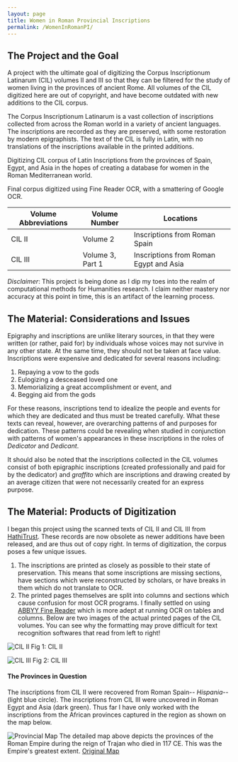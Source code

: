 ```yaml
---
layout: page
title: Women in Roman Provincial Inscriptions
permalink: /WomenInRomanPI/
---
```


## The Project and the Goal

A project with the ultimate goal of digitizing the Corpus Inscriptionum Latinarum (CIL) volumes II and III so that they can be filtered for the study of women living in the provinces of ancient Rome. All volumes of the CIL digitized here are out of copyright, and have become outdated with new additions to the CIL corpus.

The Corpus Inscriptionum Latinarum is a vast collection of inscriptions collected from across the Roman world in a variety of ancient languages. The inscriptions are recorded as they are preserved, with some restoration by modern epigraphists. The text of the CIL is fully in Latin, with no translations of the inscriptions available in the printed additions.

Digitizing CIL corpus of Latin Inscriptions from the provinces of Spain, Egypt, and Asia in the hopes of creating a database for women in the Roman Mediterranean world.

Final corpus digitized using Fine Reader OCR, with a smattering of Google OCR.

Volume Abbreviations | Volume Number | Locations
-------------------- | ------------- | ---------
CIL II | Volume 2 | Inscriptions from Roman Spain
CIL III | Volume 3, Part 1 | Inscriptions from Roman Egypt and Asia



*Disclaimer*: This project is being done as I dip my toes into the realm of computational methods for Humanities research. I claim neither mastery nor accuracy at this point in time, this is an artifact of the learning process. 


## The Material: Considerations and Issues

Epigraphy and inscriptions are unlike literary sources, in that they were written (or rather, paid for) by individuals whose voices may not survive in any other state. At the same time, they should not be taken at face value. Inscriptions were expensive and dedicated for several reasons including:
1. Repaying a vow to the gods
2. Eulogizing a desceased loved one
3. Memorializing a great accomplishment or event, and
4. Begging aid from the gods


For these reasons, inscriptions tend to idealize the people and events for which they are dedicated and thus must be treated carefully. What these texts can reveal, however, are overarching patterns of and purposes for dedication. These patterns could be revealing when studied in conjunction with patterns of women's appearances in these inscriptions in the roles of *Dedicator* and *Dedicant*.


It should also be noted that the inscriptions collected in the CIL volumes consist of both epigraphic inscriptions (created professionally and paid for by the dedicator) and *graffito* which are inscriptions and drawing created by an average citizen that were not necessarily created for an express purpose.


## The Material: Products of Digitization

I began this project using the scanned texts of CIL II and CIL III from [HathiTrust](https://catalog.hathitrust.org/Record/100029672). These records are now obsolete as newer additions have been released, and are thus out of copy right. In terms of digitization, the corpus poses a few unique issues. 
1. The inscriptions are printed as closely as possible to their state of preservation. This means that some inscriptions are missing sections, have sections which were reconstructed by scholars, or have breaks in them which do not translate to OCR. 
2. The printed pages themselves are split into columns and sections which cause confusion for most OCR programs. I finally settled on using [ABBYY Fine Reader](https://pdf.abbyy.com/finereader-pdf/trial/) which is more adept at running OCR on tables and columns.
Below are two images of the actual printed pages of the CIL volumes. You can see why the formatting may prove difficult for text recognition softwares that read from left to right!

![CIL II](/CameronGrant/Assets/CIL_II_OgPrintPage.png)
Fig 1: CIL II 

![CIL III](/CameronGrant/Assets/CIL_III_OgPrintPage.png)
Fig 2: CIL III

#### The Provinces in Question

The inscriptions from CIL II were recovered from Roman Spain-- *Hispania*-- (light blue circle). The inscriptions from CIL III were uncovered in Roman Egypt and Asia (dark green). Thus far I have only worked with the inscriptions from the African provinces captured in the region as shown on the map below.

![Provincial Map](/CameronGrant/Assets/RegionMap.png)
The detailed map above depicts the provinces of the Roman Empire during the reign of Trajan who died in 117 CE. This was the Empire's greatest extent.
[Original Map](https://upload.wikimedia.org/wikipedia/commons/thumb/1/1a/Roman_provinces_trajan.svg/1732px-Roman_provinces_trajan.svg.png)